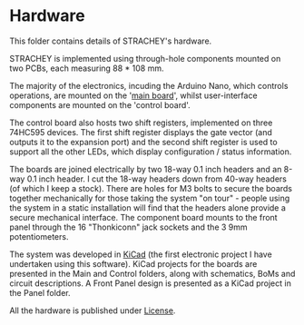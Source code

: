 # Hardware
This folder contains details of STRACHEY's hardware.

STRACHEY is implemented using through-hole components mounted on two PCBs, each measuring 88 * 108 mm.

The majority of the electronics, incuding the Arduino Nano, which controls operations, are mounted on the '[main board](https://github.com/m0xpd/STRACHEY/blob/main/Hardware/Main/ReadMe.md)', whilst user-interface components are mounted on the 'control board'.

The control board also hosts two shift registers, implemented on three 74HC595 devices. The first shift register displays the gate vector (and outputs it to the expansion port) and the second shift register is used to support all the other LEDs, which display configuration / status information.

The boards are joined electrically by two 18-way 0.1 inch headers and an 8-way 0.1 inch header. I cut the 18-way headers down from 40-way headers (of which I keep a stock). There are holes for M3 bolts to secure the boards together mechanically for those taking the system "on tour" - people using the system in a static installation will find that the headers alone provide a secure mechanical interface. The component board mounts to the front panel through the 16 "Thonkiconn" jack sockets and the 3 9mm potentiometers.  

The system was developed in [KiCad](https://www.kicad.org/) (the first electronic project I have undertaken using this software). KiCad projects for the boards are presented in the Main and Control folders, along with schematics, BoMs and circuit descriptions. A Front Panel design is presented as a KiCad project in the Panel folder.

All the hardware is published under [License](https://github.com/m0xpd/STRACHEY/blob/main/LICENSE.txt).
